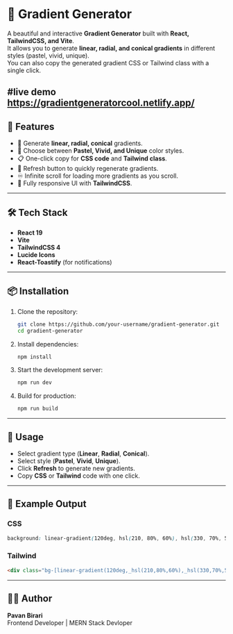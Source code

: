 # 🎨 Gradient Generator

A beautiful and interactive **Gradient Generator** built with **React,
TailwindCSS, and Vite**.\
It allows you to generate **linear, radial, and conical gradients** in
different styles (pastel, vivid, unique).\
You can also copy the generated gradient CSS or Tailwind class with a
single click.

#live demo
https://gradientgeneratorcool.netlify.app/
------------------------------------------------------------------------

## 🚀 Features

-   🌈 Generate **linear, radial, conical** gradients.
-   🎨 Choose between **Pastel, Vivid, and Unique** color styles.
-   📋 One-click copy for **CSS code** and **Tailwind class**.
-   🔄 Refresh button to quickly regenerate gradients.
-   ♾️ Infinite scroll for loading more gradients as you scroll.
-   📱 Fully responsive UI with **TailwindCSS**.

------------------------------------------------------------------------

## 🛠️ Tech Stack

-   **React 19**
-   **Vite**
-   **TailwindCSS 4**
-   **Lucide Icons**
-   **React-Toastify** (for notifications)

------------------------------------------------------------------------

## 📦 Installation

1.  Clone the repository:

    ``` bash
    git clone https://github.com/your-username/gradient-generator.git
    cd gradient-generator
    ```

2.  Install dependencies:

    ``` bash
    npm install
    ```

3.  Start the development server:

    ``` bash
    npm run dev
    ```

4.  Build for production:

    ``` bash
    npm run build
    ```

------------------------------------------------------------------------


## 📜 Usage

-   Select gradient type (**Linear**, **Radial**, **Conical**).
-   Select style (**Pastel**, **Vivid**, **Unique**).
-   Click **Refresh** to generate new gradients.
-   Copy **CSS** or **Tailwind** code with one click.

------------------------------------------------------------------------

## 🔮 Example Output

### CSS

``` css
background: linear-gradient(120deg, hsl(210, 80%, 60%), hsl(330, 70%, 50%));
```

### Tailwind

``` html
<div class="bg-[linear-gradient(120deg,_hsl(210,80%,60%),_hsl(330,70%,50%))]"></div>
```

------------------------------------------------------------------------

## 👨‍💻 Author
**Pavan Birari**  
Frontend Developer | MERN Stack Devloper  
